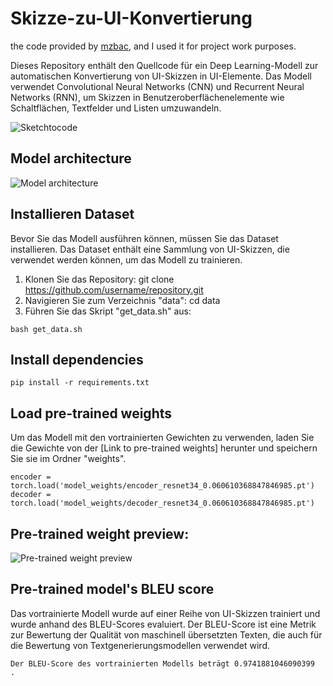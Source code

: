 # Skizze-zu-UI-Konvertierung
the code provided by [mzbac](https://github.com/mzbac/sketch2code),  and I used it for project work purposes.

Dieses Repository enthält den Quellcode für ein Deep Learning-Modell zur automatischen Konvertierung von UI-Skizzen in UI-Elemente. Das Modell verwendet Convolutional Neural Networks (CNN) und Recurrent Neural Networks (RNN), um Skizzen in Benutzeroberflächenelemente wie Schaltflächen, Textfelder und Listen umzuwandeln.

![Sketchtocode](https://github.com/ashnkumar/sketch-code/blob/master/header_image.png)

## Model architecture
![Model architecture](https://raw.githubusercontent.com/mzbac/sketch2code/master/model_architecture.png)

## Installieren Dataset

Bevor Sie das Modell ausführen können, müssen Sie das Dataset installieren. Das Dataset enthält eine Sammlung von UI-Skizzen, die verwendet werden können, um das Modell zu trainieren.
1. Klonen Sie das Repository: git clone https://github.com/username/repository.git
2. Navigieren Sie zum Verzeichnis "data": cd data
3. Führen Sie das Skript "get_data.sh" aus: 
```
bash get_data.sh
```
## Install dependencies
````
pip install -r requirements.txt
````
## Load pre-trained weights
Um das Modell mit den vortrainierten Gewichten zu verwenden, laden Sie die Gewichte von der [Link to pre-trained weights] herunter und speichern Sie sie im Ordner "weights".

```
encoder = torch.load('model_weights/encoder_resnet34_0.060610368847846985.pt')
decoder = torch.load('model_weights/decoder_resnet34_0.060610368847846985.pt')
```

## Pre-trained weight preview:
![Pre-trained weight preview](https://raw.githubusercontent.com/mzbac/sketch2code/master/image_sketch2code_loss_0.061.png)

## Pre-trained model's BLEU score
Das vortrainierte Modell wurde auf einer Reihe von UI-Skizzen trainiert und wurde anhand des BLEU-Scores evaluiert. Der BLEU-Score ist eine Metrik zur Bewertung der Qualität von maschinell übersetzten Texten, die auch für die Bewertung von Textgenerierungsmodellen verwendet wird.
````
Der BLEU-Score des vortrainierten Modells beträgt 0.9741881046090399
.
````
